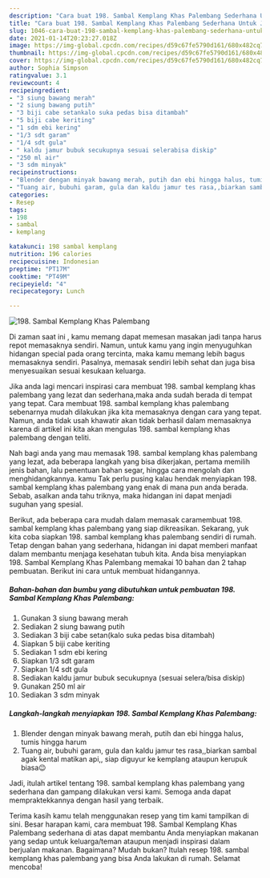 ```yaml
---
description: "Cara buat 198. Sambal Kemplang Khas Palembang Sederhana Untuk Jualan"
title: "Cara buat 198. Sambal Kemplang Khas Palembang Sederhana Untuk Jualan"
slug: 1046-cara-buat-198-sambal-kemplang-khas-palembang-sederhana-untuk-jualan
date: 2021-01-14T20:23:27.018Z
image: https://img-global.cpcdn.com/recipes/d59c67fe5790d161/680x482cq70/198-sambal-kemplang-khas-palembang-foto-resep-utama.jpg
thumbnail: https://img-global.cpcdn.com/recipes/d59c67fe5790d161/680x482cq70/198-sambal-kemplang-khas-palembang-foto-resep-utama.jpg
cover: https://img-global.cpcdn.com/recipes/d59c67fe5790d161/680x482cq70/198-sambal-kemplang-khas-palembang-foto-resep-utama.jpg
author: Sophia Simpson
ratingvalue: 3.1
reviewcount: 4
recipeingredient:
- "3 siung bawang merah"
- "2 siung bawang putih"
- "3 biji cabe setankalo suka pedas bisa ditambah"
- "5 biji cabe keriting"
- "1 sdm ebi kering"
- "1/3 sdt garam"
- "1/4 sdt gula"
- " kaldu jamur bubuk secukupnya sesuai selerabisa diskip"
- "250 ml air"
- "3 sdm minyak"
recipeinstructions:
- "Blender dengan minyak bawang merah, putih dan ebi hingga halus, tumis hingga harum"
- "Tuang air, bubuhi garam, gula dan kaldu jamur tes rasa,,biarkan sambal agak kental matikan api,, siap diguyur ke kemplang ataupun kerupuk biasa😉"
categories:
- Resep
tags:
- 198
- sambal
- kemplang

katakunci: 198 sambal kemplang 
nutrition: 196 calories
recipecuisine: Indonesian
preptime: "PT17M"
cooktime: "PT49M"
recipeyield: "4"
recipecategory: Lunch

---
```



![198. Sambal Kemplang Khas Palembang](https://img-global.cpcdn.com/recipes/d59c67fe5790d161/680x482cq70/198-sambal-kemplang-khas-palembang-foto-resep-utama.jpg)

Di zaman  saat ini , kamu memang dapat memesan masakan jadi tanpa harus repot memasaknya sendiri. Namun, untuk kamu yang ingin menyuguhkan hidangan special pada orang tercinta, maka kamu memang lebih bagus memasaknya sendiri. Pasalnya, memasak sendiri lebih sehat dan juga bisa menyesuaikan sesuai kesukaan keluarga.

Jika anda lagi mencari inspirasi cara membuat 198. sambal kemplang khas palembang yang lezat dan sederhana,maka anda sudah berada di tempat yang tepat. Cara membuat 198. sambal kemplang khas palembang  sebenarnya mudah dilakukan jika kita memasaknya dengan cara yang tepat. Namun, anda tidak usah khawatir akan tidak berhasil dalam memasaknya 
karena di artikel ini kita akan mengulas 198. sambal kemplang khas palembang dengan teliti.  



Nah bagi anda yang mau memasak 198. sambal kemplang khas palembang yang lezat, ada beberapa langkah yang bisa dikerjakan, pertama memilih jenis bahan, lalu penentuan bahan segar, hingga cara mengolah dan menghidangkannya. kamu Tak perlu pusing kalau hendak menyiapkan 198. sambal kemplang khas palembang yang enak di mana pun anda berada. Sebab, asalkan anda  tahu triknya, maka hidangan ini dapat menjadi suguhan yang spesial.

Berikut, ada beberapa cara mudah dalam memasak caramembuat 198. sambal kemplang khas palembang yang siap dikreasikan. Sekarang, yuk kita coba siapkan 198. sambal kemplang khas palembang sendiri di rumah. Tetap dengan bahan yang sederhana, hidangan ini dapat memberi manfaat dalam membantu menjaga kesehatan tubuh kita. Anda bisa menyiapkan 198. Sambal Kemplang Khas Palembang memakai 10 bahan dan 2 tahap pembuatan. Berikut ini cara untuk membuat hidangannya.

<!--inarticleads1-->

##### Bahan-bahan dan bumbu yang dibutuhkan untuk pembuatan 198. Sambal Kemplang Khas Palembang:

1. Gunakan 3 siung bawang merah
1. Sediakan 2 siung bawang putih
1. Sediakan 3 biji cabe setan(kalo suka pedas bisa ditambah)
1. Siapkan 5 biji cabe keriting
1. Sediakan 1 sdm ebi kering
1. Siapkan 1/3 sdt garam
1. Siapkan 1/4 sdt gula
1. Sediakan  kaldu jamur bubuk secukupnya (sesuai selera/bisa diskip)
1. Gunakan 250 ml air
1. Sediakan 3 sdm minyak




<!--inarticleads2-->

##### Langkah-langkah menyiapkan 198. Sambal Kemplang Khas Palembang:

1. Blender dengan minyak bawang merah, putih dan ebi hingga halus, tumis hingga harum
1. Tuang air, bubuhi garam, gula dan kaldu jamur tes rasa,,biarkan sambal agak kental matikan api,, siap diguyur ke kemplang ataupun kerupuk biasa😉




Jadi, itulah artikel tentang  198. sambal kemplang khas palembang  yang sederhana dan gampang dilakukan versi kami. Semoga anda dapat mempraktekkannya dengan hasil yang terbaik. 

Terima kasih kamu telah menggunakan resep yang tim kami tampilkan di sini. Besar harapan kami, cara membuat  198. Sambal Kemplang Khas Palembang sederhana di atas dapat membantu Anda menyiapkan makanan yang sedap untuk keluarga/teman ataupun menjadi inspirasi dalam berjualan makanan. Bagaimana? Mudah bukan? Itulah resep 198. sambal kemplang khas palembang yang bisa Anda lakukan di rumah. Selamat mencoba!

